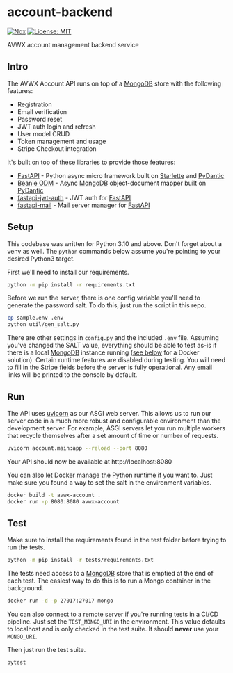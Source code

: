 # account-backend

[![Nox](https://github.com/avwx-rest/account-backend/actions/workflows/nox.yml/badge.svg)](https://github.com/avwx-rest/account-backend/actions/workflows/nox.yml)
[![License: MIT](https://img.shields.io/badge/License-MIT-yellow.svg)](https://opensource.org/licenses/MIT)

AVWX account management backend service


## Intro

The AVWX Account API runs on top of a [MongoDB]() store with the following features:

- Registration
- Email verification
- Password reset
- JWT auth login and refresh
- User model CRUD
- Token management and usage
- Stripe Checkout integration

It's built on top of these libraries to provide those features:

- [FastAPI]() - Python async micro framework built on [Starlette]() and [PyDantic]()
- [Beanie ODM]() - Async [MongoDB]() object-document mapper built on [PyDantic]()
- [fastapi-jwt-auth]() - JWT auth for [FastAPI]()
- [fastapi-mail]() - Mail server manager for [FastAPI]()

## Setup

This codebase was written for Python 3.10 and above. Don't forget about a venv as well. The `python` commands below assume you're pointing to your desired Python3 target.

First we'll need to install our requirements.

```bash
python -m pip install -r requirements.txt
```

Before we run the server, there is one config variable you'll need to generate the password salt. To do this, just run the script in this repo.

```bash
cp sample.env .env
python util/gen_salt.py
```

There are other settings in `config.py` and the included `.env` file. Assuming you've changed the SALT value, everything should be able to test as-is if there is a local [MongoDB]() instance running ([see below](#test) for a Docker solution). Certain runtime features are disabled during testing. You will need to fill in the Stripe fields before the server is fully operational. Any email links will be printed to the console by default.

## Run

The API uses [uvicorn]() as our ASGI web server. This allows us to run our server code in a much more robust and configurable environment than the development server. For example, ASGI servers let you run multiple workers that recycle themselves after a set amount of time or number of requests.

```bash
uvicorn account.main:app --reload --port 8080
```

Your API should now be available at http://localhost:8080

You can also let Docker manage the Python runtime if you want to. Just make sure you found a way to set the salt in the environment variables.

```bash
docker build -t avwx-account .
docker run -p 8080:8080 avwx-account
```

## Test

Make sure to install the requirements found in the test folder before trying to run the tests.

```bash
python -m pip install -r tests/requirements.txt
```

The tests need access to a [MongoDB]() store that is emptied at the end of each test. The easiest way to do this is to run a Mongo container in the background.

```bash
docker run -d -p 27017:27017 mongo
```

You can also connect to a remote server if you're running tests in a CI/CD pipeline. Just set the `TEST_MONGO_URI` in the environment. This value defaults to localhost and is only checked in the test suite. It should **never** use your `MONGO_URI`.

Then just run the test suite.

```bash
pytest
```

[MongoDB]: https://www.mongodb.com "MongoDB NoSQL homepage"
[FastAPI]: https://fastapi.tiangolo.com "FastAPI web framework"
[Beanie ODM]: https://roman-right.github.io/beanie/ "Beanie object-document mapper"
[Starlette]: https://www.starlette.io "Starlette web framework"
[PyDantic]: https://pydantic-docs.helpmanual.io "PyDantic model validation"
[fastapi-jwt-auth]: https://github.com/IndominusByte/fastapi-jwt-auth "JWT auth for FastAPI"
[fastapi-mail]: https://github.com/sabuhish/fastapi-mail "FastAPI mail server"
[uvicorn]: https://www.uvicorn.org "Uvicorn ASGI web server"